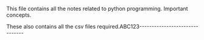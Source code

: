 This file contains all the notes related to python programming. Important concepts.

These also contains all the csv files required.ABC123-------------------------------
